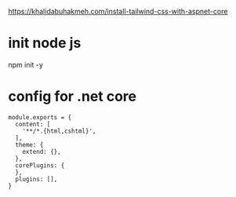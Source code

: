 ﻿https://khalidabuhakmeh.com/install-tailwind-css-with-aspnet-core

# init node js
npm init -y


# config for .net core
```
module.exports = {
  content: [
    '**/*.{html,cshtml}',
  ],
  theme: {
    extend: {},
  },
  corePlugins: {
  },
  plugins: [],
}
```
